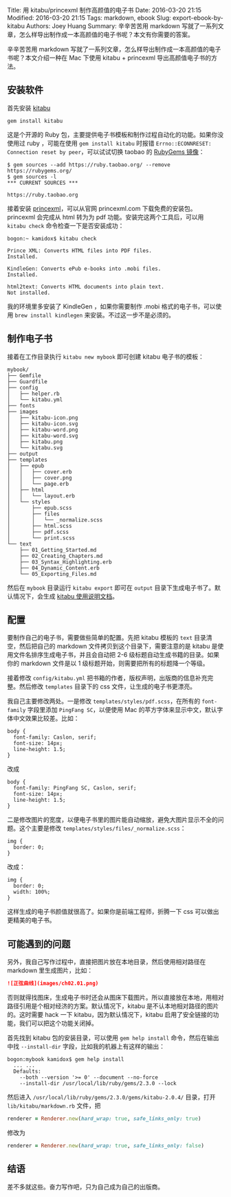 Title: 用 kitabu/princexml 制作高颜值的电子书
Date: 2016-03-20 21:15
Modified: 2016-03-20 21:15
Tags: markdown, ebook
Slug: export-ebook-by-kitabu
Authors: Joey Huang
Summary: 辛辛苦苦用 markdown 写就了一系列文章，怎么样导出制作成一本高颜值的电子书呢？本文有你需要的答案。

辛辛苦苦用 markdown 写就了一系列文章，怎么样导出制作成一本高颜值的电子书呢？本文介绍一种在 Mac 下使用 kitabu + princexml 导出高颜值电子书的方法。

## 安装软件

首先安装 [kitabu](https://github.com/fnando/kitabu)

```shell
gem install kitabu
```

这是个开源的 Ruby 包，主要提供电子书模板和制作过程自动化的功能。如果你没使用过 ruby ，可能在使用 `gem install kitabu` 时报错 `Errno::ECONNRESET: Connection reset by peer`，可以试试切换 taobao 的 [RubyGems 镜像](https://ruby.taobao.org)：

```
$ gem sources --add https://ruby.taobao.org/ --remove https://rubygems.org/
$ gem sources -l
*** CURRENT SOURCES ***

https://ruby.taobao.org
```

接着安装 [princexml](http://princexml.com)，可以从官网 princexml.com 下载免费的安装包。princexml 会完成从 html 转为为 pdf 功能。安装完这两个工具后，可以用 `kitabu check` 命令检查一下是否安装成功：

```shell
bogon:~ kamidox$ kitabu check

Prince XML: Converts HTML files into PDF files.
Installed.

KindleGen: Converts ePub e-books into .mobi files.
Installed.

html2text: Converts HTML documents into plain text.
Not installed.
```

我的环境里多安装了 KindleGen ，如果你需要制作 .mobi 格式的电子书，可以使用 `brew install kindlegen` 来安装。不过这一步不是必须的。

## 制作电子书

接着在工作目录执行 `kitabu new mybook` 即可创建 kitabu 电子书的模板：

```
mybook/
├── Gemfile
├── Guardfile
├── config
│   ├── helper.rb
│   └── kitabu.yml
├── fonts
├── images
│   ├── kitabu-icon.png
│   ├── kitabu-icon.svg
│   ├── kitabu-word.png
│   ├── kitabu-word.svg
│   ├── kitabu.png
│   └── kitabu.svg
├── output
├── templates
│   ├── epub
│   │   ├── cover.erb
│   │   ├── cover.png
│   │   └── page.erb
│   ├── html
│   │   └── layout.erb
│   └── styles
│       ├── epub.scss
│       ├── files
│       │   └── _normalize.scss
│       ├── html.scss
│       ├── pdf.scss
│       └── print.scss
└── text
    ├── 01_Getting_Started.md
    ├── 02_Creating_Chapters.md
    ├── 03_Syntax_Highlighting.erb
    ├── 04_Dynamic_Content.erb
    └── 05_Exporting_Files.md
```

然后在 `mybook` 目录运行 `kitabu export` 即可在 `output` 目录下生成电子书了。默认情况下，会生成 [kitabu 使用说明文档](https://github.com/fnando/kitabu/raw/master/attachments/kitabu.pdf)。

## 配置

要制作自己的电子书，需要做些简单的配置。先把 kitabu 模板的 `text` 目录清空，然后把自己的 markdown 文件拷贝到这个目录下，需要注意的是 kitabu 是使用文件名排序生成电子书，并且会自动把 2-6 级标题自动生成书籍的目录。如果你的 markdown 文件是以 1 级标题开始，则需要把所有的标题降一个等级。

接着修改 `config/kitabu.yml` 把书箱的作者，版权声明，出版商的信息补充完整。然后修改 `templates` 目录下的 css 文件，让生成的电子书更漂亮。

我自己主要修改两处。一是修改 `templates/styles/pdf.scss`，在所有的 `font-family` 字段里添加 `PingFang SC`，以便使用 Mac 的苹方字体来显示中文，默认字体中文效果比较差。比如：

```
body {
  font-family: Caslon, serif;
  font-size: 14px;
  line-height: 1.5;
}
```

改成

```
body {
  font-family: PingFang SC, Caslon, serif;
  font-size: 14px;
  line-height: 1.5;
}
```

二是修改图片的宽度，以便电子书里的图片能自动缩放，避免大图片显示不全的问题。这个主要是修改 `templates/styles/files/_normalize.scss`：

```
img {
  border: 0;
}
```

改成：

```
img {
  border: 0;
  width: 100%;
}
```

这样生成的电子书颜值就很高了。如果你是前端工程师，折腾一下 css 可以做出更精美的电子书。

## 可能遇到的问题

另外，我自己写作过程中，直接把图片放在本地目录，然后使用相对路径在 markdown 里生成图片，比如：

```markdown
![正弦曲线](images/ch02.01.png)
```

否则就得找图床，生成电子书时还会从图床下载图片。所以直接放在本地，用相对路径引用是个相对经济的方案。默认情况下，kitabu 是不认本地相对路径的图片的。这时需要 hack 一下 kitabu，因为默认情况下，kitabu 启用了安全链接的功能，我们可以把这个功能关闭掉。

首先找到 kitabu 包的安装目录，可以使用 `gem help install` 命令，然后在输出中找 `--install-dir` 字段，比如我的机器上有这样的输出：

```
bogon:mybook kamidox$ gem help install
  ... ...
  Defaults:
    --both --version '>= 0' --document --no-force
    --install-dir /usr/local/lib/ruby/gems/2.3.0 --lock
```

然后进入 `/usr/local/lib/ruby/gems/2.3.0/gems/kitabu-2.0.4/` 目录，打开 `lib/kitabu/markdown.rb` 文件，把

```ruby
renderer = Renderer.new(hard_wrap: true, safe_links_only: true)
```

修改为

```ruby
renderer = Renderer.new(hard_wrap: true, safe_links_only: false)
```

## 结语

差不多就这些。奋力写作吧，只为自己成为自己的出版商。
